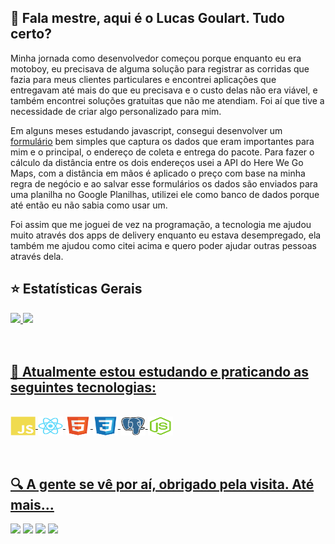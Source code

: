 ## 👋 Fala mestre, aqui é o Lucas Goulart. Tudo certo?
Minha jornada como desenvolvedor começou porque enquanto eu era motoboy, eu precisava de alguma solução para registrar as corridas que fazia para meus clientes particulares e encontrei aplicações que entregavam até mais do que eu precisava e o custo delas não era viável, e também encontrei soluções gratuitas que não me atendiam. Foi aí que tive a necessidade de criar algo personalizado para mim.

Em alguns meses estudando javascript, consegui desenvolver um <a href="https://glrtlucas.github.io/titanium_express/" target="_blank">formulário</a> bem simples que captura os dados que eram importantes para mim e o principal, o endereço de coleta e entrega do pacote. Para fazer o cálculo da distância entre os dois endereços usei a API do Here We Go Maps, com a distância em mãos é aplicado o preço com base na minha regra de negócio e ao salvar esse formulários os dados são enviados para uma planilha no Google Planilhas, utilizei ele como banco de dados porque até então eu não sabia como usar um.

Foi assim que me joguei de vez na programação, a tecnologia me ajudou muito através dos apps de delivery enquanto eu estava desempregado, ela também me ajudou como citei acima e quero poder ajudar outras pessoas através dela.


## ⭐ Estatísticas Gerais
<div>
  <a href="https://github.com/glrtlucas">
  <img height="180em" src="https://github-readme-stats.vercel.app/api?username=glrtlucas&show_icons=true&theme=dark&include_all_commits=true&count_private=true"/>
  <img height="180em" src="https://github-readme-stats.vercel.app/api/top-langs/?username=glrtlucas&layout=compact&langs_count=7&theme=dark"/>
</div>
<br />
<br />
  
## 🌱 Atualmente estou estudando e praticando as seguintes tecnologias:
<div style="display: inline_block"><br>
  <img align="center" alt="Lucas-Js" height="30" width="40" src="https://raw.githubusercontent.com/devicons/devicon/master/icons/javascript/javascript-plain.svg">
  <img align="center" alt="Lucas-React" height="30" width="40" src="https://raw.githubusercontent.com/devicons/devicon/master/icons/react/react-original.svg">
  <img align="center" alt="Lucas-HTML" height="30" width="40" src="https://raw.githubusercontent.com/devicons/devicon/master/icons/html5/html5-original.svg">
  <img align="center" alt="Lucas-CSS" height="30" width="40" src="https://raw.githubusercontent.com/devicons/devicon/master/icons/css3/css3-original.svg">
  <img align="center" alt="Lucas-Postgresql" height="30" width="40" src="https://raw.githubusercontent.com/devicons/devicon/master/icons/postgresql/postgresql-original.svg">
  <img align="center" alt="Lucas-Node" height="30" width="40" src="https://raw.githubusercontent.com/devicons/devicon/master/icons/nodejs/nodejs-original.svg">
</div>
<br />
<br />
  
## 🔍 A gente se vê por aí, obrigado pela visita. Até mais...
  <a href="https://instagram.com/glrtlucas" target="_blank"><img src="https://img.shields.io/badge/-Instagram-%23E4405F?style=for-the-badge&logo=instagram&logoColor=white" target="_blank"></a>
 <a href="https://discord.gg/Lucas Goulart#1678" target="_blank"><img src="https://img.shields.io/badge/Discord-7289DA?style=for-the-badge&logo=discord&logoColor=white" target="_blank"></a> 
  <a href = "mailto:goulartlcs@gmail.com"><img src="https://img.shields.io/badge/-Gmail-ff0000?style=for-the-badge&logo=gmail&logoColor=white" target="_blank"></a>
  <a href="https://www.linkedin.com/in/glrtlucas" target="_blank"><img src="https://img.shields.io/badge/-LinkedIn-%230077B5?style=for-the-badge&logo=linkedin&logoColor=white" target="_blank"></a> 




